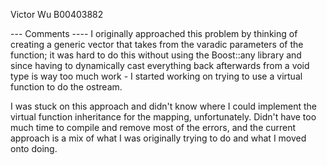 Victor Wu
B00403882

--- Comments ----
I originally approached this problem by thinking of creating a generic vector that takes from the varadic parameters of the function; it was hard to do this without using the Boost::any library and since having to dynamically cast everything back afterwards from a void type is way too much work - I started working on trying to use a virtual function to do the ostream.

I was stuck on this approach and didn't know where I could implement the virtual function inheritance for the mapping, unfortunately. Didn't have too much time to compile and remove most of the errors, and the current approach is a mix of what I was originally trying to do and what I moved onto doing.
